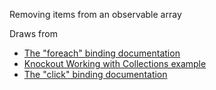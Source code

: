 Removing items from an observable array

Draws from

 * [The "foreach" binding documentation](http://knockoutjs.com/documentation/foreach-binding.html)
 * [Knockout Working with Collections example](http://knockoutjs.com/examples/collections.html)
 * [The "click" binding documentation](http://knockoutjs.com/documentation/click-binding.html)
